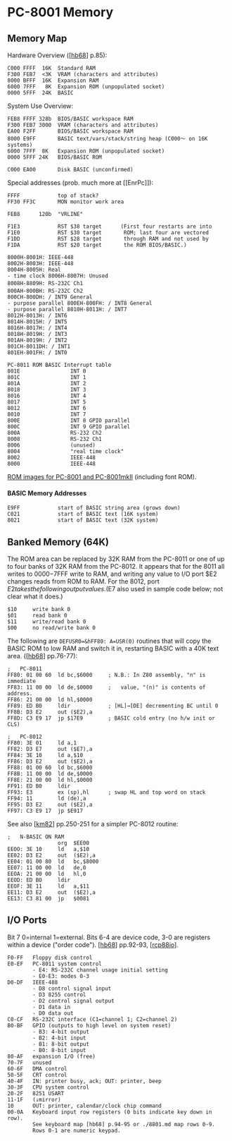 PC-8001 Memory
==============

Memory Map
----------

Hardware Overview ([[hb68]] p.85):

    C000 FFFF  16K  Standard RAM
    F300 FEB7  <3K  VRAM (characters and attributes)
    8000 BFFF  16K  Expansion RAM
    6000 7FFF   8K  Expansion ROM (unpopulated socket)
    0000 5FFF  24K  BASIC

System Use Overview:

    FEB8 FFFF 328b  BIOS/BASIC workspace RAM
    F300 FEB7 3000  VRAM (characters and attributes)
    EA00 F2FF       BIOS/BASIC workspace RAM
    8000 E9FF       BASIC text/vars/stack/string heap (C000〜 on 16K systems)
    6000 7FFF  8K   Expansion ROM (unpopulated socket)
    0000 5FFF 24K   BIOS/BASIC ROM

    C000 EA00       Disk BASIC (unconfirmed)

Special addresses (prob. much more at [[EnrPc]]):

    FFFF            top of stack?
    FF30 FF3C       MON monitor work area

    FEB8      120b  "VRLINE"

    F1E3            RST $38 target      (First four restarts are into
    F1E0            RST $30 target       ROM; last four are vectored
    F1DD            RST $28 target       through RAM and not used by
    F1DA            RST $20 target       the ROM BIOS/BASIC.)

    8000H-8001H: IEEE-448
    8002H-8003H: IEEE-448
    8004H-8005H: Real
    - time clock 8006H-8007H: Unused
    8008H-8809H: RS-232C Ch1　
    800AH-800BH: RS-232C Ch2　
    800CH-800DH: / INT9 General
    - purpose parallel 800EH-800FH: / INT8 General
    - purpose parallel 8010H-8011H: / INT7
    8012H-8013H: / INT6
    8014H-8015H: / INT5
    8016H-8017H: / INT4
    8018H-8019H: / INT3
    801AH-8019H: / INT2
    801CH-8011DH: / INT1
    801EH-801FH: / INT0

    PC-8011 ROM BASIC Interrupt table
    801E                INT 0
    801C                INT 1
    801A                INT 2
    8018                INT 3
    8016                INT 4
    8017                INT 5
    8012                INT 6
    8010                INT 7
    800E                INT 8 GPIO parallel
    800C                INT 9 GPIO parallel
    800A                RS-232 Ch2
    8008                RS-232 Ch1
    8006                (unused)
    8004                "real time clock"
    8002                IEEE-448
    8000                IEEE-448


[ROM images for PC-8001 and PC-8001mkII][rom] (including font ROM).

#### BASIC Memory Addresses

    E9FF            start of BASIC string area (grows down)
    C021            start of BASIC text (16K system)
    8021            start of BASIC text (32K system)


Banked Memory (64K)
-------------------

The ROM area can be replaced by 32K RAM from the PC-8011 or one of up to
four banks of 32K RAM from the PC-8012. It appears that for the 8011 all
writes to $0000-$7FFF write to RAM, and writing any value to I/O port $E2
changes reads from ROM to RAM. For the 8012, port $E2 takes the following
output values. ($E7 also used in sample code below; not clear what it
does.)

    $10     write bank 0
    $01     read bank 0
    $11     write/read bank 0
    $00     no read/write bank 0

The following are `DEFUSR0=&hFF80: A=USR(0)` routines that will copy the
BASIC ROM to low RAM and switch it in, restarting BASIC with a 40K text
area. ([[hb68]] pp.76-77):

    ;   PC-8011
    FF80: 01 00 60  ld bc,$6000     ; N.B.: In Z80 assembly, "n" is immediate
    FF83: 11 00 00  ld de,$0000     ;   value, "(n)" is contents of address.
    FF86: 21 00 00  ld hl,$0000
    FF89: ED B0     ldir            ; [HL]→[DE] decrementing BC until 0
    FF8B: D3 E2     out ($E2),a
    FF8D: C3 E9 17  jp $17E9        ; BASIC cold entry (no h/w init or CLS)

    ;   PC-8012
    FF80: 3E 01     ld a,1
    FF82: D3 E7     out ($E7),a
    FF84: 3E 10     ld a,$10
    FF86: D3 E2     out ($E2),a
    FF88: 01 00 60  ld bc,$6000
    FF8B: 11 00 00  ld de,$0000
    FF8E: 21 00 00  ld hl,$0000
    FF91: ED B0     ldir
    FF93: E3        ex (sp),hl      ; swap HL and top word on stack
    FF94: 11        ld (de),a
    FF95: D3 E2     out ($E2),a
    FF97: C3 E9 17  jp $E917

See also [[km82]] pp.250-251 for a simpler PC-8012 routine:

    ;   N-BASIC ON RAM
                    org  $EE00
    EEOO: 3E 10     ld   a,$10
    EE02: D3 E2     out  ($E2),a
    EE04: 01 00 80  ld   bc,$8000
    EE07: 11 00 00  ld   de,0
    EEOA: 21 00 00  ld   hl,0
    EEOD: ED BO     ldir
    EEOF: 3E 11     ld   a,$11
    EE11: D3 E2     out  ($E2),a
    EE13: C3 81 00  jp   $0081


I/O Ports
---------

Bit 7 0=internal 1=external. Bits 6-4 are device code, 3-0 are registers
within a device ("order code"). [[hb68]] pp.92-93, [[rcp88io]].

    F0-FF   Floppy disk control
    E0-EF   PC-8011 system control
            - E4: RS-232C channel usage initial setting
            - E0-E3: modes 0-3
    D0-DF   IEEE-488
            - D8 control signal input
            - D3 8255 control
            - D2 control signal output
            - D1 data in
            - D0 data out
    C0-CF   RS-232C interface (C1=channel 1; C2=channel 2)
    B0-BF   GPIO (outputs to high level on system reset)
            - B3: 4-bit output
            - B2: 4-bit input
            - B1: 8-bit output
            - B0: 8-bit input
    80-AF   expansion I/O (free)
    70-7F   unused
    60-6F   DMA control
    50-5F   CRT control
    40-4F   IN: printer busy, ack; OUT: printer, beep
    30-3F   CPU system control
    20-2F   8251 USART
    11-1F   (↓mirror)
    10      OUT: printer, calendar/clock chip command
    00-0A   Keyboard input row registers (0 bits indicate key down in row).
            See keyboard map [hb68] p.94-95 or ./8801.md map rows 0-9.
            Rows 0-1 are numeric keypad.



<!-------------------------------------------------------------------->

<!-- duplicated from README.md -->
[hb68]: https://archive.org/stream/PC8001600100160011982#page/n5/mode/1up
[km82]: https://archive.org/details/pc-8001

[rcp88io]: https://retrocomputerpeople.web.fc2.com/machines/nec/8801/io_map88.html
[rom]: https://ia902908.us.archive.org/view_archive.php?archive=/33/items/NEC_PC_8001_TOSEC_2012_04_23/NEC_PC_8001_TOSEC_2012_04_23.zip
